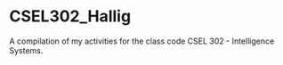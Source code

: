 # CSEL302_Hallig
A compilation of my activities for the class code CSEL 302 - Intelligence Systems.
